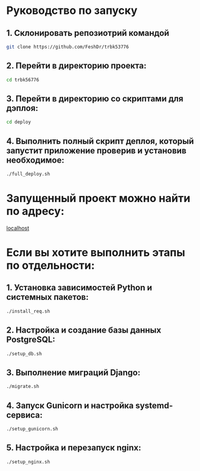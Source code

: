 # Руководство по запуску

## 1. Склонировать репозиотрий командой 
```sh
git clone https://github.com/FeshDr/trbk53776
```
## 2. Перейти в директорию проекта:
```sh
cd trbk56776
```
## 3. Перейти в директорию со скриптами для дэплоя:
```sh
cd deploy
```
## 4. Выполнить полный скрипт деплоя, который запустит приложение проверив и установив необходимое:
```sh
./full_deploy.sh
```
# Запущенный проект можно найти по адресу:

[localhost](http://localhost/)

# Если вы хотите выполнить этапы по отдельности:
## 1. Установка зависимостей Python и системных пакетов:
```sh
./install_req.sh
```
## 2. Настройка и создание базы данных PostgreSQL:
```sh
./setup_db.sh
```
## 3. Выполнение миграций Django:
```sh
./migrate.sh
```
## 4. Запуск Gunicorn и настройка systemd-сервиса:
```sh
./setup_gunicorn.sh
```
## 5. Настройка и перезапуск nginx:
```sh
./setup_nginx.sh
```